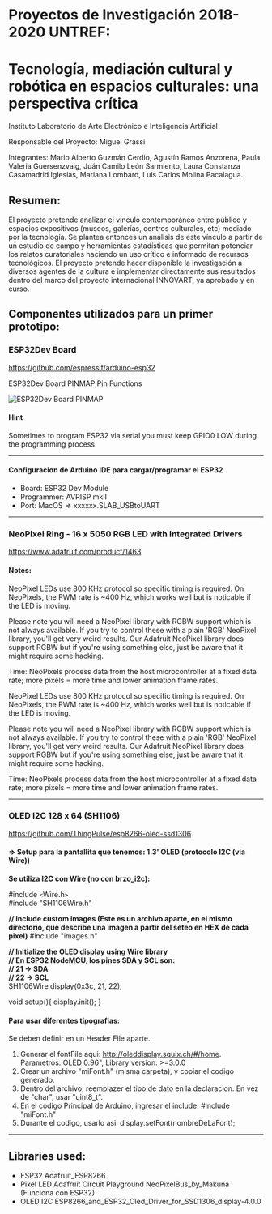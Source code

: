 # Proyectos de Investigación 2018-2020 UNTREF:
# Tecnología, mediación cultural y robótica en espacios culturales: una perspectiva crítica

Instituto Laboratorio de Arte Electrónico e Inteligencia Artificial

Responsable​ ​del​ ​Proyecto: Miguel​ ​Grassi

Integrantes: Mario Alberto Guzmán Cerdio,
Agustín Ramos Anzorena,
Paula Valeria Guersenzvaig,
Juán Camilo León Sarmiento,
Laura Constanza Casamadrid Iglesias,
Mariana Lombard,
Luis Carlos Molina Pacalagua.

## Resumen:
El proyecto pretende analizar el vínculo contemporáneo entre público y espacios
expositivos (museos, galerías, centros culturales, etc) mediado por la tecnología. Se
plantea entonces un análisis de este vínculo a partir de un estudio de campo y
herramientas estadísticas que permitan potenciar los relatos curatoriales haciendo un uso
crítico e informado de recursos tecnológicos. El proyecto pretende hacer disponible la
investigación a diversos agentes de la cultura e implementar directamente sus resultados
dentro del marco del proyecto internacional INNOVART, ya aprobado y en curso.

## Componentes utilizados para un primer prototipo:

### ESP32Dev Board
https://github.com/espressif/arduino-esp32

ESP32Dev Board PINMAP
Pin Functions

![ESP32Dev Board PINMAP](https://github.com/espressif/arduino-esp32/raw/master/docs/esp32_pinmap.png)

#### Hint
Sometimes to program ESP32 via serial you must keep GPIO0 LOW during the programming process

---
#### Configuracion de Arduino IDE para cargar/programar el ESP32
* Board: ESP32 Dev Module
* Programmer: AVRISP mkII
* Port: MacOS => xxxxxx.SLAB_USBtoUART

---

### NeoPixel Ring - 16 x 5050 RGB LED with Integrated Drivers
https://www.adafruit.com/product/1463

#### Notes:
NeoPixel LEDs use 800 KHz protocol so specific timing is required. On NeoPixels, the PWM rate is ~400 Hz, which works well but is noticable if the LED is moving.

Please note you will need a NeoPixel library with RGBW support which is not always available. If you try to control these with a plain 'RGB' NeoPixel library, you'll get very weird results. Our Adafruit NeoPixel library does support RGBW but if you're using something else, just be aware that it might require some hacking.

Time: NeoPixels process data from the host microcontroller at a fixed data rate; more pixels = more time and lower animation frame rates.

NeoPixel LEDs use 800 KHz protocol so specific timing is required. On NeoPixels, the PWM rate is ~400 Hz, which works well but is noticable if the LED is moving.

Please note you will need a NeoPixel library with RGBW support which is not always available. If you try to control these with a plain 'RGB' NeoPixel library, you'll get very weird results. Our Adafruit NeoPixel library does support RGBW but if you're using something else, just be aware that it might require some hacking.

Time: NeoPixels process data from the host microcontroller at a fixed data rate; more pixels = more time and lower animation frame rates.

----------------------

### OLED I2C 128 x 64 (SH1106)
https://github.com/ThingPulse/esp8266-oled-ssd1306

#### => Setup para la pantallita que tenemos: 1.3' OLED (protocolo I2C (via Wire))

**Se utiliza I2C con Wire (no con brzo_i2c):**

#include `<`Wire.h`>`  
#include "SH1106Wire.h"

**// Include custom images (Este es un archivo aparte, en el mismo directorio, que describe una imagen a partir del seteo en HEX de cada pixel)**
#include "images.h"


**// Initialize the OLED display using Wire library  
// En ESP32 NodeMCU, los pines SDA y SCL son:  
// 21 -> SDA  
// 22 -> SCL**  
SH1106Wire display(0x3c, 21, 22);

void setup(){
   display.init();
}

#### Para usar diferentes tipografias:
Se deben definir en un Header File aparte.
1. Generar el fontFile aqui: http://oleddisplay.squix.ch/#/home.
Parametros: OLED 0.96", Library version: >=3.0.0
2. Crear un archivo "miFont.h" (misma carpeta), y copiar el codigo generado.
3. Dentro del archivo, reemplazer el tipo de dato en la declaracion. En vez de "char", usar "uint8_t".
4. En el codigo Principal de Arduino, ingresar el include: #include "miFont.h"
5. Durante el codigo, usarlo asi: display.setFont(nombreDeLaFont);



----------------------

## Libraries used:
- ESP32
   Adafruit_ESP8266
- Pixel LED
    Adafruit Circuit Playground
    NeoPixelBus_by_Makuna (Funciona con ESP32)
- OLED I2C
    ESP8266_and_ESP32_Oled_Driver_for_SSD1306_display-4.0.0
